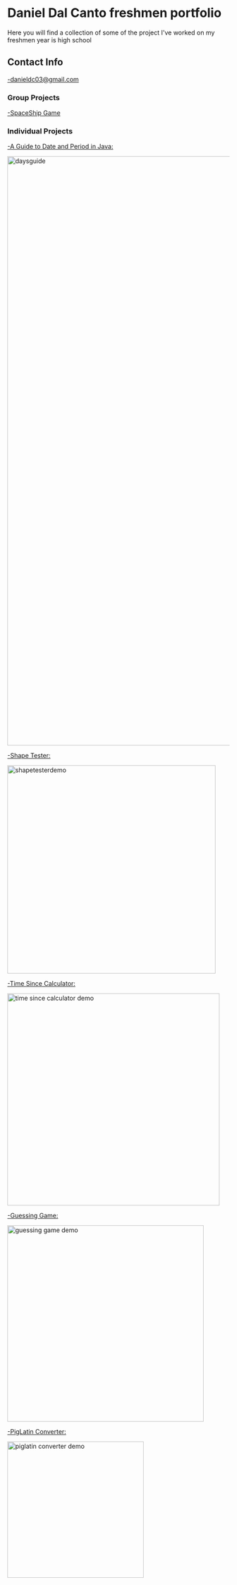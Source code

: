# Daniel Dal Canto freshmen portfolio
Here you will find a collection of some of the project I've worked on my freshmen year is high school
## Contact Info
-danieldc03@gmail.com
### Group Projects
[-SpaceShip Game](https://github.com/godofdeathftw/Spaceship-Shooter)

### Individual Projects
[-A Guide to Date and Period in Java:](https://github.com/godofdeathftw/A-Guide-to-Date-and-Period-in-Java)

<img width="1336" alt="daysguide" src="https://user-images.githubusercontent.com/26355832/38754022-7e69a5f4-3f1d-11e8-8ebf-87f355ea6bf1.png">

[-Shape Tester:](https://github.com/godofdeathftw/shapetester)

<img width="472" alt="shapetesterdemo" src="https://user-images.githubusercontent.com/26355832/38754649-f0064b0c-3f1f-11e8-97c0-9e0dbace290d.png">

[-Time Since Calculator:](https://github.com/godofdeathftw/Time-Since-Calculator)

<img width="481" alt="time since calculator demo" src="https://user-images.githubusercontent.com/26355832/38754794-686361f2-3f20-11e8-843e-c19638ddfe78.png">

[-Guessing Game:](https://github.com/godofdeathftw/Guessing-Game)

<img width="445" alt="guessing game demo" src="https://user-images.githubusercontent.com/26355832/38755463-06c6dd22-3f23-11e8-90ac-45a088708d15.png">

[-PigLatin Converter:](https://github.com/godofdeathftw/PigLatin-Converter)

<img width="309" alt="piglatin converter demo" src="https://user-images.githubusercontent.com/26355832/38755770-381b1cde-3f24-11e8-957d-005cbfa09be5.png">

